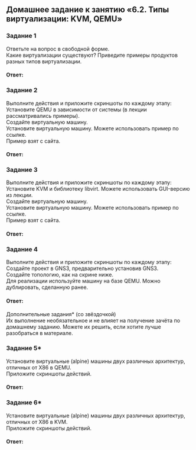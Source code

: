 ## Домашнее задание к занятию «6.2. Типы виртуализации: KVM, QEMU»  

### Задание 1  
Ответьте на вопрос в свободной форме.  
Какие виртуализации существуют? Приведите примеры продуктов разных типов виртуализации.  

#### Ответ:    

### Задание 2  
Выполните действия и приложите скриншоты по каждому этапу:  
Установите QEMU в зависимости от системы (в лекции рассматривались примеры).  
Создайте виртуальную машину.  
Установите виртуальную машину. Можете использовать пример по ссылке.  
Пример взят с сайта.  

#### Ответ:    

### Задание 3  
Выполните действия и приложите скриншоты по каждому этапу:  
Установите KVM и библиотеку libvirt. Можете использовать GUI-версию из лекции.  
Создайте виртуальную машину.  
Установите виртуальную машину. Можете использовать пример по ссылке.  
Пример взят с сайта.  

#### Ответ:    

### Задание 4  
Выполните действия и приложите скриншоты по каждому этапу:  
Создайте проект в GNS3, предварительно установив GNS3.  
Создайте топологию, как на скрине ниже.  
Для реализации используйте машину на базе QEMU. Можно дублировать, сделанную ранее.  

#### Ответ:    

Дополнительные задания* (со звёздочкой)  
Их выполнение необязательное и не влияет на получение зачёта по домашнему заданию. Можете их решить, если хотите лучше разобраться в материале.  

### Задание 5*  
Установите виртуальные (alpine) машины двух различных архитектур, отличных от X86 в QEMU.  
Приложите скриншоты действий.

#### Ответ:    

### Задание 6*  
Установите виртуальные (alpine) машины двух различных архитектур, отличных от X86 в KVM.  
Приложите скриншоты действий.  

#### Ответ:    
